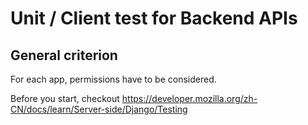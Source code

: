 # Unit / Client test for Backend APIs

## General criterion
For each app, permissions have to be considered.

Before you start, checkout https://developer.mozilla.org/zh-CN/docs/learn/Server-side/Django/Testing
